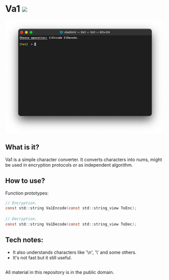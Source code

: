 # Va1 ![](https://img.shields.io/apm/l/vim-mode)

![plot](./Screenshots/Va1_main.png)

## What is it?

Va1 is a simple character converter. It converts characters into nums, might be used in encryption protocols or as independent algorithm.

## How to use?

Function prototypes:

```C
// Encryption.
const std::string Va1Encode(const std::string_view ToEnc);

// Decryption.
const std::string Va1Decode(const std::string_view ToDec);
```

## Tech notes:

* It also understands characters like '\n', '\\' and some others.
* It's not fast but it still useful.

##
All material in this repository is in the public domain.
